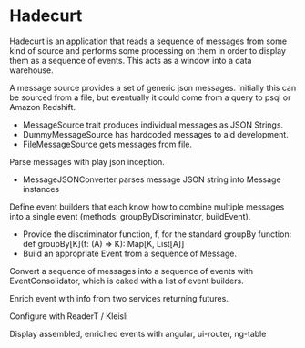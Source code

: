 # Hadecurt

Hadecurt is an application that reads a sequence of messages from some kind of source and performs some processing on them in order to display them as a sequence of events. This acts as a window into a data warehouse.

A message source provides a set of generic json messages.
Initially this can be sourced from a file, but eventually it could come from a query to psql or Amazon Redshift.
 * MessageSource trait produces individual messages as JSON Strings.
 * DummyMessageSource has hardcoded messages to aid development.
 * FileMessageSource gets messages from file.

Parse messages with play json inception.
 * MessageJSONConverter parses message JSON string into Message instances

Define event builders that each know how to combine multiple messages into a single event
(methods: groupByDiscriminator, buildEvent).
 * Provide the discriminator function, f, for the standard groupBy function: def groupBy[K](f: (A) ⇒ K): Map[K, List[A]]
 * Build an appropriate Event from a sequence of Message.

Convert a sequence of messages into a sequence of events with EventConsolidator, which is caked with a list
of event builders.

Enrich event with info from two services returning futures.

Configure with ReaderT / Kleisli

Display assembled, enriched events with angular, ui-router, ng-table